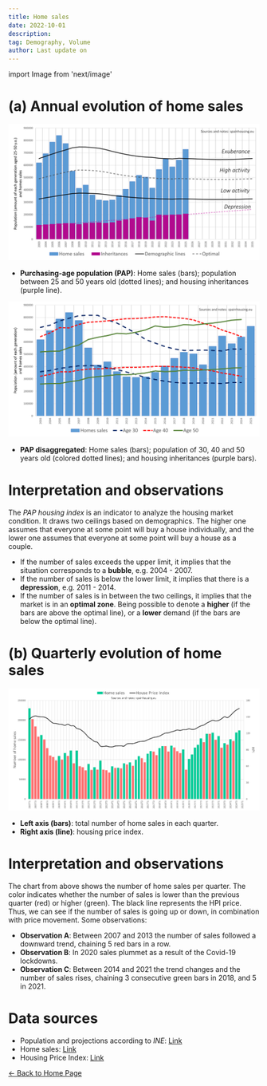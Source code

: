 ```yaml
---
title: Home sales
date: 2022-10-01
description:
tag: Demography, Volume
author: Last update on
---
```


import Image from 'next/image'

# (a) Annual evolution of home sales

[![Compraventa de vivienda](/images/salesyearly1.png)](/images/salesyearly1.png)

- **Purchasing-age population (PAP)**: Home sales (bars); population between 25 and 50 years old (dotted lines); and housing inheritances (purple line).

[![Compraventa y edad de compra](/images/salesyearly2.png)](/images/salesyearly2.png)

- **PAP disaggregated**: Home sales (bars); population of 30, 40 and 50 years old (colored dotted lines); and housing inheritances (purple bars).

# Interpretation and observations

The _PAP housing index_ is an indicator to analyze the housing market condition. It draws two ceilings based on demographics. The higher one assumes that everyone at some point will buy a house individually, and the lower one assumes that everyone at some point will buy a house as a couple.

- If the number of sales exceeds the upper limit, it implies that the situation corresponds to a **bubble**, e.g. 2004 - 2007.
- If the number of sales is below the lower limit, it implies that there is a **depression**, e.g. 2011 - 2014.
- If the number of sales is in between the two ceilings, it implies that the market is in an **optimal zone**. Being possible to denote a **higher** (if the bars are above the optimal line), or a **lower** demand (if the bars are below the optimal line).

# (b) Quarterly evolution of home sales

[![Compraventas de vivienda](/images/salesquarterly.png)](/images/salesquarterly.png)

- **Left axis (bars)**: total number of home sales in each quarter.
- **Right axis (line)**: housing price index.

# Interpretation and observations

The chart from above shows the number of home sales per quarter. The color indicates whether the number of sales is lower than the previous quarter (red) or higher (green). The black line represents the HPI price. Thus, we can see if the number of sales is going up or down, in combination with price movement. Some observations:

- **Observation A**: Between 2007 and 2013 the number of sales followed a downward trend, chaining 5 red bars in a row.
- **Observation B**: In 2020 sales plummet as a result of the Covid-19 lockdowns.
- **Observation C**: Between 2014 and 2021 the trend changes and the number of sales rises, chaining 3 consecutive green bars in 2018, and 5 in 2021.

# Data sources

- Population and projections according to _INE_: [Link](https://www.ine.es/dyngs/INEbase/en/operacion.htm?c=Estadistica_C&cid=1254736176953&menu=resultados&idp=1254735572981)
- Home sales: [Link](https://www.ine.es/dyngs/INEbase/es/operacion.htm?c=Estadistica_C&cid=1254736171438&menu=resultados&idp=1254735576757#!tabs-1254736158217)
- Housing Price Index: [Link](https://www.ine.es/dyngs/INEbase/es/operacion.htm?c=Estadistica_C&cid=1254736152838&menu=resultados&idp=1254735976607#!tabs-1254736152561)

<div class="meta-line"><a class="meta-back" href="/">← Back to Home Page</a></div>
